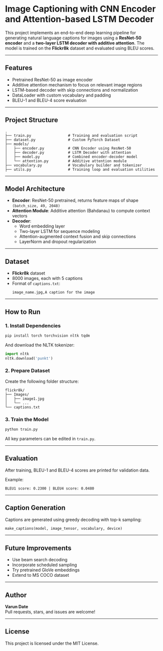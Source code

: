 # Image Captioning with CNN Encoder and Attention-based LSTM Decoder

This project implements an end-to-end deep learning pipeline for generating natural language captions for images using a **ResNet-50 encoder** and a **two-layer LSTM decoder with additive attention**. The model is trained on the **Flickr8k** dataset and evaluated using BLEU scores.

---

## Features

- Pretrained ResNet-50 as image encoder
- Additive attention mechanism to focus on relevant image regions
- LSTM-based decoder with skip connections and normalization
- DataLoader with custom vocabulary and padding
- BLEU-1 and BLEU-4 score evaluation

---

## Project Structure

```
.
├── train.py                 # Training and evaluation script
├── dataset.py               # Custom PyTorch Dataset
├── models/
│   ├── encoder.py           # CNN Encoder using ResNet-50
│   ├── decoder.py           # LSTM Decoder with attention
│   ├── model.py             # Combined encoder-decoder model
│   └── attention.py         # Additive attention module
├── vocabulary.py            # Vocabulary builder and tokenizer
├── utils.py                 # Training loop and evaluation utilities
```

---

## Model Architecture

- **Encoder**: ResNet-50 pretrained, returns feature maps of shape `(batch_size, 49, 2048)`
- **Attention Module**: Additive attention (Bahdanau) to compute context vectors
- **Decoder**:
  - Word embedding layer
  - Two-layer LSTM for sequence modeling
  - Attention-augmented context fusion and skip connections
  - LayerNorm and dropout regularization

---

## Dataset

- **Flickr8k** dataset
- 8000 images, each with 5 captions
- Format of `captions.txt`:  
  ```
  image_name.jpg,A caption for the image
  ```

---

## How to Run

### 1. Install Dependencies

```bash
pip install torch torchvision nltk tqdm
```

And download the NLTK tokenizer:

```python
import nltk
nltk.download('punkt')
```

### 2. Prepare Dataset

Create the following folder structure:

```
flickr8k/
├── Images/
│   ├── image1.jpg
│   └── ...
└── captions.txt
```

### 3. Train the Model

```bash
python train.py
```

All key parameters can be edited in `train.py`.

---

## Evaluation

After training, BLEU-1 and BLEU-4 scores are printed for validation data.

Example:
```
BLEU1 score: 0.2300 | BLEU4 score: 0.0480
```

---

## Caption Generation

Captions are generated using greedy decoding with top-k sampling:

```python
make_captions(model, image_tensor, vocabulary, device)
```

---

## Future Improvements

- Use beam search decoding
- Incorporate scheduled sampling
- Try pretrained GloVe embeddings
- Extend to MS COCO dataset

---

## Author

**Varun Date**  
Pull requests, stars, and issues are welcome!

---

## License

This project is licensed under the MIT License.

